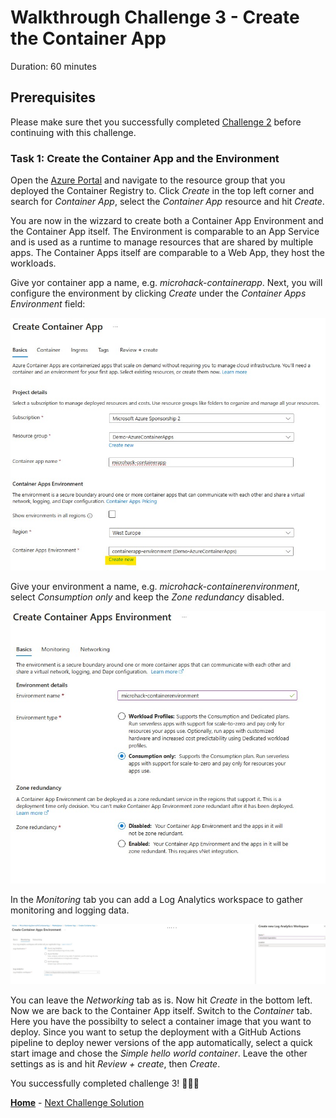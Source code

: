 # Walkthrough Challenge 3 - Create the Container App

Duration: 60 minutes

## Prerequisites

Please make sure thet you successfully completed [Challenge 2](../challenge-2/solution.md) before continuing with this challenge.

### **Task 1: Create the Container App and the Environment**

Open the [Azure Portal](https://portal.azure.com) and navigate to the resource group that you deployed the Container Registry to.  Click *Create* in the top left corner and search for *Container App*, select the *Container App* resource and hit *Create*. 

You are now in the wizzard to create both a Container App Environment and the Container App itself. The Environment is comparable to an App Service and is used as a runtime to manage resources that are shared by multiple apps. The Container Apps itself are comparable to a Web App, they host the workloads.

Give yor container app a name, e.g. *microhack-containerapp*. 
Next, you will configure the environment by clicking *Create* under the *Container Apps Environment* field:

![image](./img/challenge-3-appbasics.jpg)

Give your environment a name, e.g. *microhack-containerenvironment*, select *Consumption only* and keep the *Zone redundancy* disabled.

![image](./img/challenge-3-environmentbasics.jpg)

In the *Monitoring* tab you can add a Log Analytics workspace to gather monitoring and logging data.

![image](./img/challenge-3-environmentmonitoring.jpg)

You can leave the *Networking* tab as is. Now hit *Create* in the bottom left.
Now we are back to the Container App itself. Switch to the *Container* tab. Here you have the possibilty to select a container image that you want to deploy. Since you want to setup the deployment with a GitHub Actions pipeline to deploy newer versions of the app automatically, select a quick start image and chose the *Simple hello world container*. Leave the other settings as is and hit *Review + create*, then *Create*.

You successfully completed challenge 3! 🚀🚀🚀

 **[Home](../../Readme.md)** - [Next Challenge Solution](../challenge-4/solution.md)

